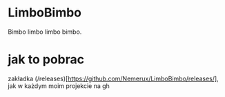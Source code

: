 # LimboBimbo
Bimbo limbo limbo bimbo.

# jak to pobrac
zakładka (/releases)[https://github.com/Nemerux/LimboBimbo/releases/], jak w każdym moim projekcie na gh
